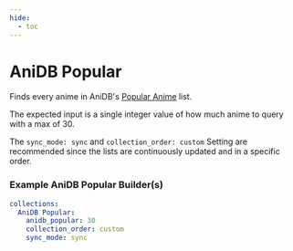 ```yaml
---
hide:
  - toc
---
```

# AniDB Popular

Finds every anime in AniDB's [Popular Anime](https://anidb.net/latest/anime/popular/?h=1) list.

The expected input is a single integer value of how much anime to query with a max of 30.

The `sync_mode: sync` and `collection_order: custom` Setting are recommended since the lists are continuously updated and in a specific order. 

### Example AniDB Popular Builder(s)

```yaml
collections:
  AniDB Popular:
    anidb_popular: 30
    collection_order: custom
    sync_mode: sync
```
